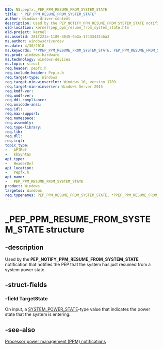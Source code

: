 ```yaml
---
UID: NS:pepfx._PEP_PPM_RESUME_FROM_SYSTEM_STATE
title: "_PEP_PPM_RESUME_FROM_SYSTEM_STATE"
author: windows-driver-content
description: Used by the PEP_NOTIFY_PPM_RESUME_FROM_SYSTEM_STATE notification that notifies the PEP that the system has just resumed from a system power state.
old-location: kernel\pep_ppm_resume_from_system_state.htm
old-project: kernel
ms.assetid: 281f223a-1189-4045-9a3a-17433432a6a3
ms.author: windowsdriverdev
ms.date: 4/30/2018
ms.keywords: "*PPEP_PPM_RESUME_FROM_SYSTEM_STATE, PEP_PPM_RESUME_FROM_SYSTEM_STATE, PEP_PPM_RESUME_FROM_SYSTEM_STATE structure [Kernel-Mode Driver Architecture], _PEP_PPM_RESUME_FROM_SYSTEM_STATE, kernel.pep_ppm_resume_from_system_state, pepfx/PEP_PPM_RESUME_FROM_SYSTEM_STATE"
ms.prod: windows-hardware
ms.technology: windows-devices
ms.topic: struct
req.header: pepfx.h
req.include-header: Pep_x.h
req.target-type: Windows
req.target-min-winverclnt: Windows 10, version 1709
req.target-min-winversvr: Windows Server 2016
req.kmdf-ver: 
req.umdf-ver: 
req.ddi-compliance: 
req.unicode-ansi: 
req.idl: 
req.max-support: 
req.namespace: 
req.assembly: 
req.type-library: 
req.lib: 
req.dll: 
req.irql: 
topic_type:
-	APIRef
-	kbSyntax
api_type:
-	HeaderDef
api_location:
-	Pepfx.h
api_name:
-	PEP_PPM_RESUME_FROM_SYSTEM_STATE
product: Windows
targetos: Windows
req.typenames: PEP_PPM_RESUME_FROM_SYSTEM_STATE, *PPEP_PPM_RESUME_FROM_SYSTEM_STATE
---
```


# _PEP_PPM_RESUME_FROM_SYSTEM_STATE structure


## -description


Used by the <b>PEP_NOTIFY_PPM_RESUME_FROM_SYSTEM_STATE</b> notification that notifies the PEP that the system has just resumed from a system power state. 


## -struct-fields




### -field TargetState

On input, a <a href="https://msdn.microsoft.com/library/windows/hardware/ff564565">SYSTEM_POWER_STATE</a>-type value that indicates the power state that the system is entering. 


## -see-also




<a href="https://msdn.microsoft.com/library/windows/hardware/mt186881">Processor power management (PPM) notifications</a>
 

 


